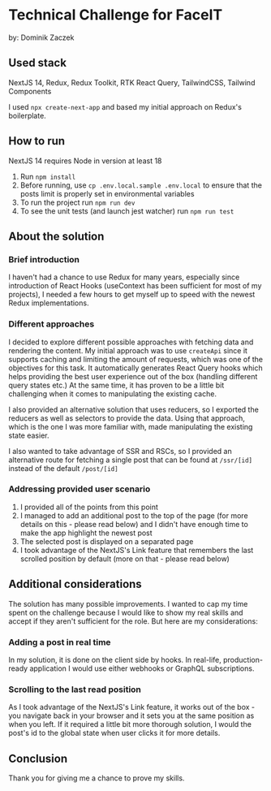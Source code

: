 # Technical Challenge for FaceIT
by: Dominik Zaczek

## Used stack
NextJS 14, Redux, Redux Toolkit, RTK React Query, TailwindCSS, Tailwind Components

I used `npx create-next-app` and based my initial approach on Redux's boilerplate.

## How to run
NextJS 14 requires Node in version at least 18
 1. Run `npm install`
 2. Before running, use `cp .env.local.sample .env.local` to ensure that the posts limit is properly set in environmental variables
 3. To run the project run `npm run dev`
 4. To see the unit tests (and launch jest watcher) run `npm run test`

## About the solution

### Brief introduction
I haven't had a chance to use Redux for many years, especially since introduction of React Hooks (useContext has been sufficient for most of my projects), I needed a few hours to get myself up to speed with the newest Redux implementations.

### Different approaches
I decided to explore different possible approaches with fetching data and rendering the content. My initial approach was to use `createApi` since it supports caching and limiting the amount of requests, which was one of the objectives for this task. It automatically generates React Query hooks which helps providing the best user experience out of the box (handling different query states etc.) At the same time, it has proven to be a little bit challenging when it comes to manipulating the existing cache.

I also provided an alternative solution that uses reducers, so I exported the reducers as well as selectors to provide the data. Using that approach, which is the one I was more familiar with, made manipulating the existing state easier. 

I also wanted to take advantage of SSR and RSCs, so I provided an alternative route for fetching a single post that can be found at `/ssr/[id]` instead of the default `/post/[id]`

### Addressing provided user scenario
1. I provided all of the points from this point
2. I managed to add an additional post to the top of the page (for more details on this - please read below) and I didn't have enough time to make the app highlight the newest post
3. The selected post is displayed on a separated page
4. I took advantage of the NextJS's Link feature that remembers the last scrolled position by default (more on that - please read below)

## Additional considerations
The solution has many possible improvements. I wanted to cap my time spent on the challenge because I would like to show my real skills and accept if they aren't sufficient for the role. But here are my considerations:

### Adding a post in real time
In my solution, it is done on the client side by hooks. In real-life, production-ready application I would use either webhooks or GraphQL subscriptions. 

### Scrolling to the last read position
As I took advantage of the NextJS's Link feature, it works out of the box - you navigate back in your browser and it sets you at the same position as when you left. If it required a little bit more thorough solution, I would the post's id to the global state when user clicks it for more details. 

## Conclusion
Thank you for giving me a chance to prove my skills. 

